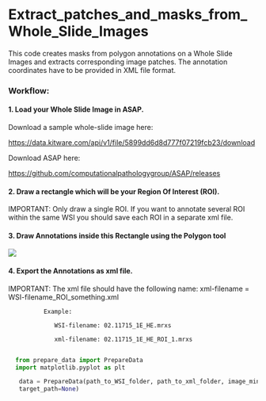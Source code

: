 # Extract_patches_and_masks_from_Whole_Slide_Images

This code creates masks from polygon annotations on a Whole Slide Images and extracts corresponding image patches.
The annotation coordinates have to be provided in XML file format.




### Workflow:


#### 1. Load your Whole Slide Image in ASAP.
   
   Download a sample whole-slide image here:
   
   https://data.kitware.com/api/v1/file/5899dd6d8d777f07219fcb23/download
   
   Download ASAP here:
   
   https://github.com/computationalpathologygroup/ASAP/releases
  
  
#### 2. Draw a rectangle which will be your Region Of Interest (ROI). 
   
   IMPORTANT: Only draw a single ROI. If you want to annotate several ROI within the same WSI you should save each ROI in a
              separate xml file.
              
#### 3. Draw Annotations inside this Rectangle using the Polygon tool

![](Images/annoation_of_ROI_in_ASAP.png)


#### 4. Export the Annotations as xml file.

   IMPORTANT: The xml file should have the following name:
              xml-filename = WSI-filename_ROI_something.xml 
              
              Example:
              
                 WSI-filename: 02.11715_1E_HE.mrxs
                 
                 xml-filename: 02.11715_1E_HE_ROI_1.mrxs



```python

  from prepare_data import PrepareData
  import matplotlib.pyplot as plt 

   data = PrepareData(path_to_WSI_folder, path_to_xml_folder, image_minimum_width, image_minimum_height, save=False,
   target_path=None)
```






